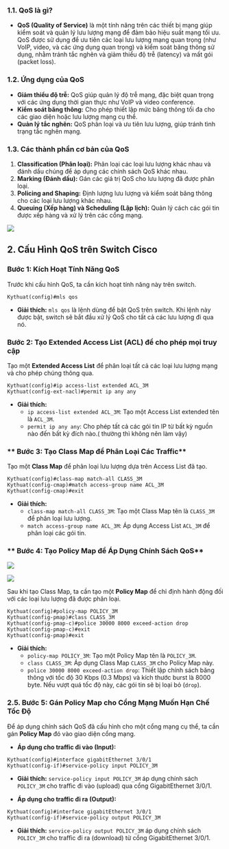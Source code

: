 
### **1.1. QoS là gì?**

- **QoS (Quality of Service)** là một tính năng trên các thiết bị mạng giúp kiểm soát và quản lý lưu lượng mạng để đảm bảo hiệu suất mạng tối ưu. QoS được sử dụng để ưu tiên các loại lưu lượng mạng quan trọng (như VoIP, video, và các ứng dụng quan trọng) và kiểm soát băng thông sử dụng, nhằm tránh tắc nghẽn và giảm thiểu độ trễ (latency) và mất gói (packet loss).

### **1.2. Ứng dụng của QoS**

- **Giảm thiểu độ trễ:** QoS giúp quản lý độ trễ mạng, đặc biệt quan trọng với các ứng dụng thời gian thực như VoIP và video conference.
- **Kiểm soát băng thông:** Cho phép thiết lập mức băng thông tối đa cho các giao diện hoặc lưu lượng mạng cụ thể.
- **Quản lý tắc nghẽn:** QoS phân loại và ưu tiên lưu lượng, giúp tránh tình trạng tắc nghẽn mạng.

### **1.3. Các thành phần cơ bản của QoS**

1. **Classification (Phân loại):** Phân loại các loại lưu lượng khác nhau và đánh dấu chúng để áp dụng các chính sách QoS khác nhau.
2. **Marking (Đánh dấu):** Gán các giá trị QoS cho lưu lượng đã được phân loại.
3. **Policing and Shaping:** Định lượng lưu lượng và kiểm soát băng thông cho các loại lưu lượng khác nhau.
4. **Queuing (Xếp hàng) và Scheduling (Lập lịch):** Quản lý cách các gói tin được xếp hàng và xử lý trên các cổng mạng.

![](https://img001.prntscr.com/file/img001/MVk13N38Q3qHfAfN15MQzg.png)

## **2. Cấu Hình QoS trên Switch Cisco**

### **Bước 1: Kích Hoạt Tính Năng QoS**

Trước khi cấu hình QoS, ta cần kích hoạt tính năng này trên switch.

```shell
Kythuat(config)#mls qos
```

- **Giải thích:** `mls qos` là lệnh dùng để bật QoS trên switch. Khi lệnh này được bật, switch sẽ bắt đầu xử lý QoS cho tất cả các lưu lượng đi qua nó.

### **Bước 2: Tạo Extended Access List (ACL) để cho phép mọi truy cập**

Tạo một **Extended Access List** để phân loại tất cả các loại lưu lượng mạng và cho phép chúng thông qua.

```shell
Kythuat(config)#ip access-list extended ACL_3M
Kythuat(config-ext-nacl)#permit ip any any
```
- **Giải thích:**
  - `ip access-list extended ACL_3M`: Tạo một Access List extended tên là `ACL_3M`.
  - `permit ip any any`: Cho phép tất cả các gói tin IP từ bất kỳ nguồn nào đến bất kỳ đích nào.( thường thì không nên làm vậy)

### ** Bước 3: Tạo Class Map để Phân Loại Các Traffic**

Tạo một **Class Map** để phân loại lưu lượng dựa trên Access List đã tạo.

```shell
Kythuat(config)#class-map match-all CLASS_3M
Kythuat(config-cmap)#match access-group name ACL_3M
Kythuat(config-cmap)#exit
```

- **Giải thích:**
  - `class-map match-all CLASS_3M`: Tạo một Class Map tên là `CLASS_3M` để phân loại lưu lượng.
  - `match access-group name ACL_3M`: Áp dụng Access List `ACL_3M` để phân loại các gói tin.

### ** Bước 4: Tạo Policy Map để Áp Dụng Chính Sách QoS**

![](https://learnduty.com/wp-content/uploads/2023/02/image-48.png)

![](https://learnduty.com/wp-content/uploads/2023/02/image-49-2048x814.png)

Sau khi tạo Class Map, ta cần tạo một **Policy Map** để chỉ định hành động đối với các loại lưu lượng đã được phân loại.

```shell
Kythuat(config)#policy-map POLICY_3M
Kythuat(config-pmap)#class CLASS_3M
Kythuat(config-pmap-c)#police 30000 8000 exceed-action drop
Kythuat(config-pmap-c)#exit
Kythuat(config-pmap)#exit
```

- **Giải thích:**
  - `policy-map POLICY_3M`: Tạo một Policy Map tên là `POLICY_3M`.
  - `class CLASS_3M`: Áp dụng Class Map `CLASS_3M` cho Policy Map này.
  - `police 30000 8000 exceed-action drop`: Thiết lập chính sách băng thông với tốc độ 30 Kbps (0.3 Mbps) và kích thước burst là 8000 byte. Nếu vượt quá tốc độ này, các gói tin sẽ bị loại bỏ (`drop`).

### **2.5. Bước 5: Gán Policy Map cho Cổng Mạng Muốn Hạn Chế Tốc Độ**

Để áp dụng chính sách QoS đã cấu hình cho một cổng mạng cụ thể, ta cần gán **Policy Map** đó vào giao diện cổng mạng.

- **Áp dụng cho traffic đi vào (Input):**

```shell
Kythuat(config)#interface gigabitEthernet 3/0/1
Kythuat(config-if)#service-policy input POLICY_3M
```

- **Giải thích:** `service-policy input POLICY_3M` áp dụng chính sách `POLICY_3M` cho traffic đi vào (upload) qua cổng GigabitEthernet 3/0/1.

- **Áp dụng cho traffic đi ra (Output):**

```shell
Kythuat(config)#interface gigabitEthernet 3/0/1
Kythuat(config-if)#service-policy output POLICY_3M
```

- **Giải thích:** `service-policy output POLICY_3M` áp dụng chính sách `POLICY_3M` cho traffic đi ra (download) từ cổng GigabitEthernet 3/0/1.
